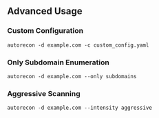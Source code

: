 ## Advanced Usage

### Custom Configuration
```
autorecon -d example.com -c custom_config.yaml
```
### Only Subdomain Enumeration
```
autorecon -d example.com --only subdomains
```
### Aggressive Scanning
```
autorecon -d example.com --intensity aggressive
```
